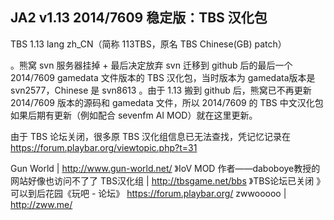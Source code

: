 ## JA2 v1.13 2014/7609 稳定版：TBS 汉化包

TBS 1.13 lang zh_CN（简称 113TBS，原名 TBS Chinese(GB) patch）

。熊窝 svn 服务器挂掉 + 最后决定放弃 svn 迁移到 github 后的最后一个 2014/7609 gamedata 文件版本的 TBS 汉化包，当时版本为 gamedata版本是 svn2577，Chinese 是 svn8613
。由于 1.13 搬到 github 后，熊窝已不再更新 2014/7609 版本的源码和 gamedata 文件，所以 2014/7609 的 TBS 中文汉化包如果后期有更新（例如配合 sevenfm AI MOD）就在这里更新。


由于 TBS 论坛关闭，很多原 TBS 汉化组信息已无法查找，凭记忆记录在 https://forum.playbar.org/viewtopic.php?t=31

Gun World | http://www.gun-world.net/ 》IoV MOD 作者——daboboye教授的网站好像也访问不了了
TBS汉化组 | http://tbsgame.net/bbs 》TBS论坛已关闭 》可以到后花园《玩吧 - 论坛》 https://forum.playbar.org/
zwwooooo | http://zww.me/